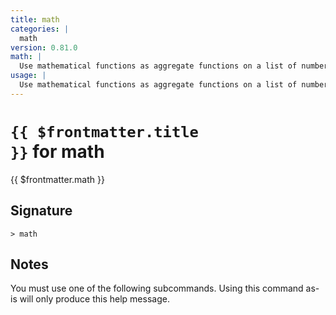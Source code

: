 ```yaml
---
title: math
categories: |
  math
version: 0.81.0
math: |
  Use mathematical functions as aggregate functions on a list of numbers or tables.
usage: |
  Use mathematical functions as aggregate functions on a list of numbers or tables.
---
```


# <code>{{ $frontmatter.title }}</code> for math

<div class='command-title'>{{ $frontmatter.math }}</div>

## Signature

```> math ```

## Notes
You must use one of the following subcommands. Using this command as-is will only produce this help message.